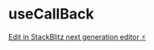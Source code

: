 # useCallBack

[Edit in StackBlitz next generation editor ⚡️](https://stackblitz.com/~/github.com/Shivamshrivaastava/useCallBack)